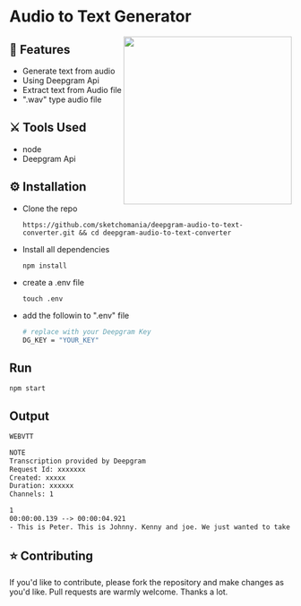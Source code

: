 # Audio to Text Generator

<img align="right" src="https://media.giphy.com/media/uGTWsKzPGxLGw/giphy.gif" width="300" >

## 📃 Features

- Generate text from audio
- Using Deepgram Api
- Extract text from Audio file
- ".wav" type audio file

## ⚔️ Tools Used

- node
- Deepgram Api

## ⚙️ Installation

- Clone the repo

  ```
  https://github.com/sketchomania/deepgram-audio-to-text-converter.git && cd deepgram-audio-to-text-converter
  ```

- Install all dependencies

  ```
  npm install
  ```

- create a .env file
  ```
  touch .env
  ```
- add the followin to ".env" file
  ```bash
  # replace with your Deepgram Key
  DG_KEY = "YOUR_KEY"
  ```

## Run

```
npm start
```

## Output

```txt
WEBVTT

NOTE
Transcription provided by Deepgram
Request Id: xxxxxxx
Created: xxxxx
Duration: xxxxxx
Channels: 1

1
00:00:00.139 --> 00:00:04.921
- This is Peter. This is Johnny. Kenny and joe. We just wanted to take a minute to thank

```

## ⭐ Contributing

If you'd like to contribute, please fork the repository and make changes as you'd like. Pull requests are warmly welcome. Thanks a lot.
